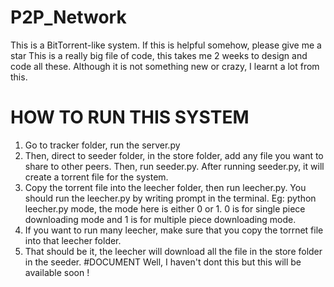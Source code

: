 # P2P_Network
This is a BitTorrent-like system. 
If this is helpful somehow, please give me a star
This is a really big file of code, this takes me 2 weeks to design and code all these.
Although it is not something new or crazy, I learnt a lot from this.
# HOW TO RUN THIS SYSTEM
1. Go to tracker folder, run the server.py
2. Then, direct to seeder folder, in the store folder, add any file you want to share to other peers. Then, run seeder.py. After running seeder.py, it will create a torrent file for the system.
3. Copy the torrent file into the leecher folder, then run leecher.py. You should run the leecher.py by writing prompt in the terminal. Eg: python leecher.py mode, the mode here is either 0 or 1. 0 is for single piece downloading mode and 1 is for multiple piece downloading mode.
4. If you want to run many leecher, make sure that you copy the torrnet file into that leecher folder.
5. That should be it, the leecher will download all the file in the store folder in the seeder.
#DOCUMENT
Well, I haven't dont this but this will be available soon ! 
